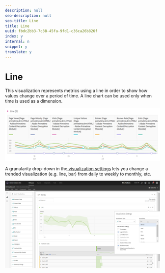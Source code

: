 ```yaml
---
description: null
seo-description: null
seo-title: Line
title: Line
uuid: fbdc2bb3-7c38-45fa-9fd1-c36ca26b826f
index: y
internal: n
snippet: y
translate: y
---
```


# Line

This visualization represents metrics using a line in order to show how values change over a period of time. A line chart can be used only when time is used as a dimension. 

![](assets/line.png) 

A granularity drop-down in the[ visualization settings](../../analysis_workspace_bucket/freeform-analysis-visualizations/freeform-analysis-visualizations.md#section_D3BB5042A92245D8BF6BCF072C66624B) lets you change a trended visualization (e.g. line, bar) from daily to weekly to monthly, etc. 

![](assets/viz-granularity.png) 
